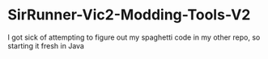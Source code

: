 # SirRunner-Vic2-Modding-Tools-V2
I got sick of attempting to figure out my spaghetti code in my other repo, so starting it fresh in Java
